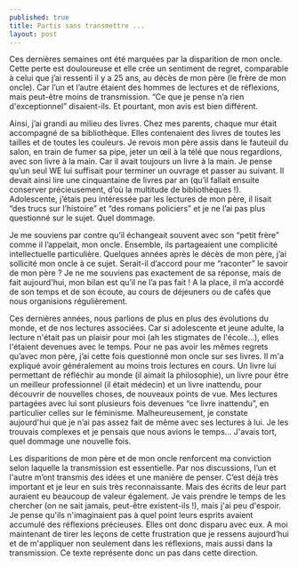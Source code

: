 ```yaml
---
published: true
title: Partis sans transmettre ...
layout: post
---
```


Ces dernières semaines ont été marquées par la disparition de mon oncle. Cette perte est douloureuse et elle crée un sentiment de regret, comparable à celui que j’ai ressenti il y a 25 ans, au décès de mon père (le frère de mon oncle). Car l’un et l’autre étaient des hommes de lectures et de réflexions, mais peut-être moins de transmission. “Ce que je pense n’a rien d'exceptionnel” disaient-ils. Et pourtant, mon avis est bien différent.

Ainsi, j’ai grandi au milieu des livres. Chez mes parents, chaque mur était accompagné de sa bibliothèque. Elles contenaient des livres de toutes les tailles et de toutes les couleurs. Je revois mon père assis dans le fauteuil du salon, en train de fumer sa pipe, jeter un œil à la télé que nous regardions, avec son livre à la main. Car il avait toujours un livre à la main. Je pense qu’un seul WE lui suffisait pour terminer un ouvrage et passer au suivant. Il devait ainsi lire une cinquantaine de livres par an (qu’il fallait ensuite conserver précieusement, d’où la multitude de bibliothèques !). Adolescente, j’étais peu intéressée par les lectures de mon père, il lisait “des trucs sur l’histoire” et “des romans policiers” et je ne l’ai pas plus questionné sur le sujet. Quel dommage.

Je me souviens par contre qu’il échangeait souvent avec son “petit frère” comme il l’appelait, mon oncle. Ensemble, ils partageaient une complicité intellectuelle particulière. Quelques années après le décès de mon père, j’ai sollicité mon oncle à ce sujet. Serait-il d’accord pour me “raconter” le savoir de mon père ? Je ne me souviens pas exactement de sa réponse, mais de fait aujourd'hui, mon bilan est qu’il ne l’a pas fait ! A la place, il m’a accordé de son temps et de son écoute, au cours de déjeuners ou de cafés que nous organisions régulièrement.

Ces dernières années, nous parlions de plus en plus des évolutions du monde, et de nos lectures associées. Car si adolescente et jeune adulte, la lecture n'était pas un plaisir pour moi (ah les stigmates de l'école…), elles l'étaient devenues avec le temps. Pour ne pas avoir les mêmes regrets qu’avec mon père, j’ai cette fois questionné mon oncle sur ses livres. Il m'a expliqué avoir généralement au moins trois lectures en cours. Un livre lui permettant de réfléchir au monde (il aimait la philosophie), un livre pour être un meilleur professionnel (il était médecin) et un livre inattendu, pour découvrir de nouvelles choses, de nouveaux points de vue. Mes lectures partagées avec lui sont plusieurs fois devenues “ce livre inattendu”, en particulier celles sur le féminisme. Malheureusement, je constate aujourd'hui que je n’ai pas assez fait de même avec ses lectures à lui. Je les trouvais complexes et je pensais que nous avions le temps… J'avais tort, quel dommage une nouvelle fois.

Les disparitions de mon père et de mon oncle renforcent ma conviction selon laquelle la transmission est essentielle. Par nos discussions, l’un et l'autre m’ont transmis des idées et une manière de penser. C’est déjà très important et je leur en suis très reconnaissante. Mais des écrits de leur part auraient eu beaucoup de valeur également. Je vais prendre le temps de les chercher (on ne sait jamais, peut-être existent-ils !), mais j'ai peu d'espoir. Je pense qu'ils n'imaginaient pas à quel point leurs esprits avaient accumulé des réflexions précieuses. Elles ont donc disparu avec eux. A moi maintenant de tirer les leçons de cette frustration que je ressens aujourd’hui et de m'appliquer non seulement dans les réflexions, mais aussi dans la transmission. Ce texte représente donc un pas dans cette direction. 
